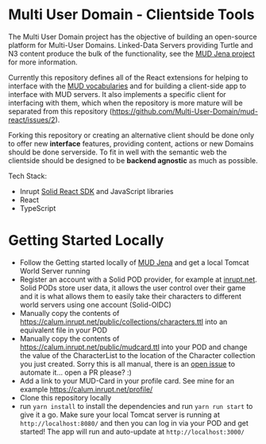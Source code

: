 
# Multi User Domain - Clientside Tools

The Multi User Domain project has the objective of building an open-source platform for Multi-User Domains. Linked-Data Servers providing Turtle and N3 content produce the bulk of the functionality, see the [MUD Jena project](https://github.com/Multi-User-Domain/mud-jena) for more information.

Currently this repository defines all of the React extensions for helping to interface with the [MUD vocabularies](https://github.com/Multi-User-Domain/vocab) and for building a client-side app to interface with MUD servers. It also implements a specific client for interfacing with them, which when the repository is more mature will be separated from this repository (https://github.com/Multi-User-Domain/mud-react/issues/2).

Forking this repository or creating an alternative client should be done only to offer new **interface** features, providing content, actions or new Domains should be done serverside. To fit in well with the semantic web the clientside should be designed to be **backend agnostic** as much as possible.

Tech Stack:

- Inrupt [Solid React SDK](https://github.com/inrupt/solid-ui-react) and JavaScript libraries
- React
- TypeScript

# Getting Started Locally

* Follow the Getting started locally of [MUD Jena](https://github.com/Multi-User-Domain/mud-jena#getting-started-locally) and get a local Tomcat World Server running
* Register an account with a Solid POD provider, for example at [inrupt.net](https://inrupt.net/). Solid PODs store user data, it allows the user control over their game and it is what allows them to easily take their characters to different world servers using one account (Solid-OIDC)
* Manually copy the contents of https://calum.inrupt.net/public/collections/characters.ttl into an equivalent file in your POD
* Manually copy the contents of https://calum.inrupt.net/public/mudcard.ttl into your POD and change the value of the CharacterList to the location of the Character collection you just created. Sorry this is all manual, there is an [open issue](https://github.com/Multi-User-Domain/mud-react/issues/7) to automate it... open a PR please? :)
* Add a link to your MUD-Card in your profile card. See mine for an example https://calum.inrupt.net/profile/
* Clone this repository locally
* run `yarn install` to install the dependencies and run `yarn run start` to give it a go. Make sure your local Tomcat server is running at `http://localhost:8080/` and then you can log in via your POD and get started! The app will run and auto-update at `http://localhost:3000/`
